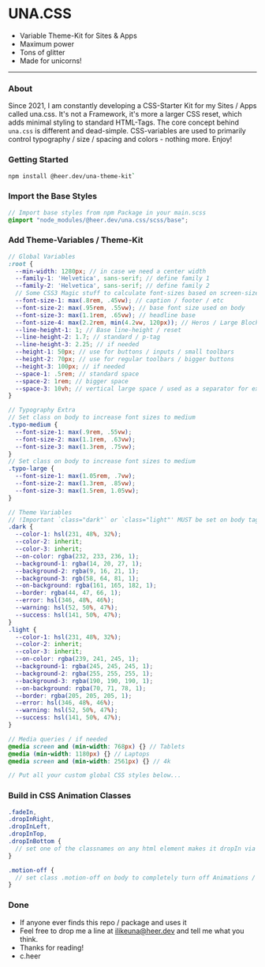 # UNA.CSS
- Variable Theme-Kit for Sites & Apps
- Maximum power
- Tons of glitter
- Made for unicorns!

---

### About
Since 2021, I am constantly developing a CSS-Starter Kit for my Sites / Apps called una.css.
It's not a Framework, it's more a larger CSS reset, which adds minimal styling to standard HTML-Tags.
The core concept behind `una.css` is different and dead-simple. 
CSS-variables are used to primarily control typography / size / spacing and colors - nothing more.
Enjoy!

### Getting Started
```bash
npm install @heer.dev/una-theme-kit`
```

### Import the Base Styles
```scss
// Import base styles from npm Package in your main.scss
@import "node_modules/@heer.dev/una.css/scss/base";
```

### Add Theme-Variables / Theme-Kit
```scss
// Global Variables
:root {
  --min-width: 1280px; // in case we need a center width
  --family-1: 'Helvetica', sans-serif; // define family 1
  --family-2: 'Helvetica', sans-serif; // define family 2
  // Some CSS3 Magic stuff to calculate font-sizes based on screen-size
  --font-size-1: max(.8rem, .45vw); // caption / footer / etc
  --font-size-2: max(.95rem, .55vw); // base font size used on body
  --font-size-3: max(1.1rem, .65vw); // headline base
  --font-size-4: max(2.2rem, min(4.2vw, 120px)); // Heros / Large Block Text
  --line-height-1: 1; // Base line-height / reset
  --line-height-2: 1.7; // standard / p-tag
  --line-height-3: 2.25; // if needed
  --height-1: 50px; // use for buttons / inputs / small toolbars
  --height-2: 70px; // use for regular toolbars / bigger buttons 
  --height-3: 100px; // if needed
  --space-1: .5rem; // standard space
  --space-2: 1rem; // bigger space
  --space-3: 10vh; // vertical large space / used as a separator for example between  <sections>
}

// Typography Extra 
// Set class on body to increase font sizes to medium
.typo-medium {
  --font-size-1: max(.9rem, .55vw);
  --font-size-2: max(1.1rem, .63vw);
  --font-size-3: max(1.3rem, .75vw);
}
// Set class on body to increase font sizes to medium
.typo-large {
  --font-size-1: max(1.05rem, .7vw);
  --font-size-2: max(1.3rem, .85vw);
  --font-size-3: max(1.5rem, 1.05vw);
}

// Theme Variables
// !Important `class="dark"` or `class="light"' MUST be set on body tag!
.dark {
  --color-1: hsl(231, 48%, 32%);
  --color-2: inherit;
  --color-3: inherit;
  --on-color: rgba(232, 233, 236, 1);
  --background-1: rgba(14, 20, 27, 1);
  --background-2: rgba(9, 16, 21, 1);
  --background-3: rgb(58, 64, 81, 1);
  --on-background: rgba(161, 165, 182, 1);
  --border: rgba(44, 47, 66, 1);
  --error: hsl(346, 48%, 46%);
  --warning: hsl(52, 50%, 47%);
  --success: hsl(141, 50%, 47%);
}
.light {
  --color-1: hsl(231, 48%, 32%);
  --color-2: inherit;
  --color-3: inherit;
  --on-color: rgba(239, 241, 245, 1);
  --background-1: rgba(245, 245, 245, 1);
  --background-2: rgba(255, 255, 255, 1);
  --background-3: rgba(190, 190, 190, 1);
  --on-background: rgba(70, 71, 78, 1);
  --border: rgba(205, 205, 205, 1);
  --error: hsl(346, 48%, 46%);
  --warning: hsl(52, 50%, 47%);
  --success: hsl(141, 50%, 47%);
}

// Media queries / if needed
@media screen and (min-width: 768px) {} // Tablets
@media (min-width: 1180px) {} // Laptops
@media screen and (min-width: 2561px) {} // 4k

// Put all your custom global CSS styles below...
```

### Build in CSS Animation Classes
```scss
.fadeIn,
.dropInRight,
.dropInLeft,
.dropInTop,
.dropInBottom {
  // set one of the classnames on any html element makes it dropIn via css @keyframes
}

.motion-off {
  // set class .motion-off on body to completely turn off Animations / Transitions
}
```

### Done
- If anyone ever finds this repo / package and uses it
- Feel free to drop me a line at ilikeuna@heer.dev and tell me what you think.
- Thanks for reading!
- c.heer
